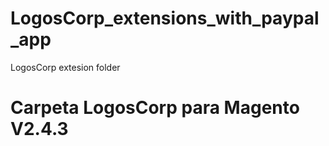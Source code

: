 # LogosCorp_extensions_with_paypal_app
LogosCorp extesion folder

# Carpeta LogosCorp para Magento V2.4.3
